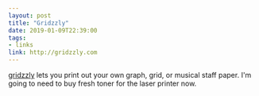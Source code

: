 ```yaml
---
layout: post
title: "Gridzzly"
date: 2019-01-09T22:39:00
tags:
- links
link: http://gridzzly.com
---
```

[gridzzly](http://gridzzly.com) lets you print out your own graph, grid, or musical
staff paper. I'm going to need to buy fresh toner for the laser printer now.
